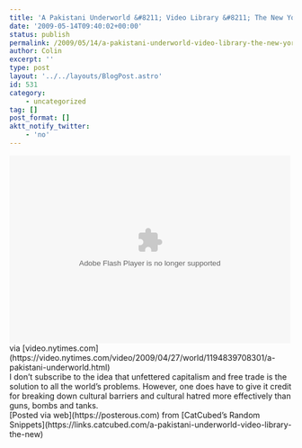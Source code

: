 ```yaml
---
title: 'A Pakistani Underworld &#8211; Video Library &#8211; The New York Times'
date: '2009-05-14T09:40:02+00:00'
status: publish
permalink: /2009/05/14/a-pakistani-underworld-video-library-the-new-york-times
author: Colin
excerpt: ''
type: post
layout: '../../layouts/BlogPost.astro'
id: 531
category:
    - uncategorized
tag: []
post_format: []
aktt_notify_twitter:
    - 'no'
---
```

<div> <object data="https://c.brightcove.com/services/viewer/federated_f9?&width=500&height=334&flashID=myExperience&bgcolor=%23FFFFFF&playerID=1847322191&publisherID=1749339200&isVid=true&isUI=true&autoStart=false&%40videoPlayer=ref%3A1194839708301" height="334" type="application/x-shockwave-flash" width="500"><param name="allowScriptAccess" value="always"></param><param name="allowFullScreen" value="true"></param><param name="seamlessTabbing" value="false"></param><param name="swliveconnect" value="true"></param><param name="wmode" value="window"></param><param name="quality" value="high"></param><param name="bgcolor" value="#FFFFFF"></param></object><div class="posterous_quote_citation">via [video.nytimes.com](https://video.nytimes.com/video/2009/04/27/world/1194839708301/a-pakistani-underworld.html)</div>I don’t subscribe to the idea that unfettered capitalism and free trade is the solution to all the world’s problems. However, one does have to give it credit for breaking down cultural barriers and cultural hatred more effectively than guns, bombs and tanks.

</div> [Posted via web](https://posterous.com) from [CatCubed’s Random Snippets](https://links.catcubed.com/a-pakistani-underworld-video-library-the-new)